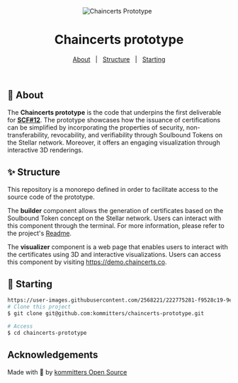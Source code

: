 <div  align="center">
<img  src="https://user-images.githubusercontent.com/2568221/222775281-f9528c19-9eb5-48c3-85ac-ff5bede8cab7.png"  alt="Chaincerts Prototype"  />
&#xa0;
</div>

<h1  align="center">Chaincerts prototype</h1>
  
<p  align="center">
<a  href="#dart-about">About</a>  &#xa0; | &#xa0;
<a  href="#sparkles-features">Structure</a>  &#xa0; | &#xa0;
<a  href="#checkered_flag-starting">Starting</a> 
</p>

<br>

## :dart: About ##

The  **Chaincerts prototype** is the code that underpins the first deliverable for [**SCF#12**](https://communityfund.stellar.org/). The prototype showcases how the issuance of certifications can be simplified by incorporating the properties of security, non-transferability, revocability, and verifiability through Soulbound Tokens on the Stellar network. Moreover, it offers an engaging visualization through interactive 3D renderings.
  
  

## :sparkles: Structure ##

This repository is a monorepo defined in order to facilitate access to the source code of the prototype.

The **builder** component allows the generation of certificates based on the Soulbound Token concept on the Stellar network. Users can interact with this component through the terminal. For more information, please refer to the project's [Readme](https://github.com/kommitters/chaincerts-prototype/blob/main/builder/README.md).

The **visualizer** component is a web page that enables users to interact with the certificates using 3D and interactive visualizations. Users can access this component by visiting https://demo.chaincerts.co.  
  

## :checkered_flag: Starting ##

```bash
https://user-images.githubusercontent.com/2568221/222775281-f9528c19-9eb5-48c3-85ac-ff5bede8cab7.png
# Clone this project
$ git clone git@github.com:kommitters/chaincerts-prototype.git  

# Access
$ cd chaincerts-prototype

```
  
  

## Acknowledgements
Made with 💙 by [kommitters Open Source](https://kommit.co)
&#xa0;  